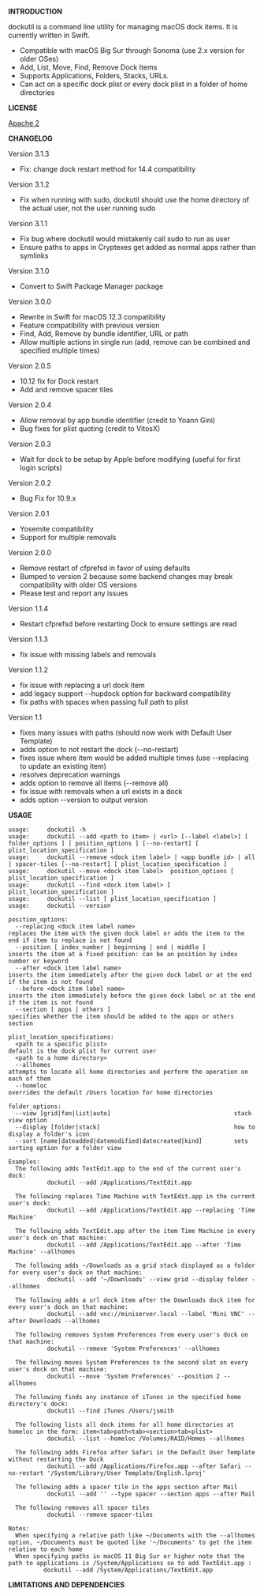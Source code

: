 **INTRODUCTION**

dockutil is a command line utility for managing macOS dock items.
It is currently written in Swift.
- Compatible with macOS Big Sur through Sonoma (use 2.x version for older
  OSes)
- Add, List, Move, Find, Remove Dock Items
- Supports Applications, Folders, Stacks, URLs. 
- Can act on a specific dock plist or every dock plist in a folder of home directories

**LICENSE**

[Apache 2](http://www.apache.org/licenses/LICENSE-2.0)

**CHANGELOG**

Version 3.1.3
- Fix: change dock restart method for 14.4 compatibility

Version 3.1.2
- Fix when running with sudo, dockutil should use the home directory of the actual user, not the user running sudo

Version 3.1.1
- Fix bug where dockutil would mistakenly call sudo to run as user
- Ensure paths to apps in Cryptexes get added as normal apps rather than symlinks

Version 3.1.0
- Convert to Swift Package Manager package

Version 3.0.0
- Rewrite in Swift for macOS 12.3 compatibility
- Feature compatibility with previous version
- Find, Add, Remove by bundle identifier, URL or path
- Allow multiple actions in single run (add, remove can be combined and specified multiple times)

Version 2.0.5
- 10.12 fix for Dock restart
- Add and remove spacer tiles

Version 2.0.4
- Allow removal by app bundle identifier (credit to Yoann Gini)
- Bug fixes for plist quoting (credit to VitosX)

Version 2.0.3
- Wait for dock to be setup by Apple before modifying (useful for first login scripts)

Version 2.0.2
- Bug Fix for 10.9.x

Version 2.0.1

- Yosemite compatibility
- Support for multiple removals

Version 2.0.0

- Remove restart of cfprefsd in favor of using defaults
- Bumped to version 2 because some backend changes may break compatibility with older OS versions
- Please test and report any issues

Version 1.1.4

- Restart cfprefsd before restarting Dock to ensure settings are read

Version 1.1.3

- fix issue with missing labels and removals

Version 1.1.2

- fix issue with replacing a url dock item
- add legacy support --hupdock option for backward compatibility
- fix paths with spaces when passing full path to plist


Version 1.1

- fixes many issues with paths (should now work with Default User Template)
- adds option to not restart the dock (--no-restart)
- fixes issue where item would be added multiple times
(use --replacing to update an existing item)
- resolves deprecation warnings
- adds option to remove all items (--remove all)
- fix issue with removals when a url exists in a dock
- adds option --version to output version


**USAGE**

    usage:     dockutil -h
    usage:     dockutil --add <path to item> | <url> [--label <label>] [ folder_options ] [ position_options ] [--no-restart] [ plist_location_specification ]
    usage:     dockutil --remove <dock item label> | <app bundle id> | all | spacer-tiles [--no-restart] [ plist_location_specification ]
    usage:     dockutil --move <dock item label>  position_options [ plist_location_specification ]
    usage:     dockutil --find <dock item label> [ plist_location_specification ]
    usage:     dockutil --list [ plist_location_specification ]
    usage:     dockutil --version

    position_options:
      --replacing <dock item label name>                            replaces the item with the given dock label or adds the item to the end if item to replace is not found
      --position [ index_number | beginning | end | middle ]        inserts the item at a fixed position: can be an position by index number or keyword
      --after <dock item label name>                                inserts the item immediately after the given dock label or at the end if the item is not found
      --before <dock item label name>                               inserts the item immediately before the given dock label or at the end if the item is not found
      --section [ apps | others ]                                   specifies whether the item should be added to the apps or others section

    plist_location_specifications:
      <path to a specific plist>                                    default is the dock plist for current user
      <path to a home directory>
      --allhomes                                                    attempts to locate all home directories and perform the operation on each of them
      --homeloc                                                     overrides the default /Users location for home directories

    folder_options:
      --view [grid|fan|list|auto]                                   stack view option
      --display [folder|stack]                                      how to display a folder's icon
      --sort [name|dateadded|datemodified|datecreated|kind]         sets sorting option for a folder view

    Examples:
      The following adds TextEdit.app to the end of the current user's dock:
               dockutil --add /Applications/TextEdit.app

      The following replaces Time Machine with TextEdit.app in the current user's dock:
               dockutil --add /Applications/TextEdit.app --replacing 'Time Machine'

      The following adds TextEdit.app after the item Time Machine in every user's dock on that machine:
               dockutil --add /Applications/TextEdit.app --after 'Time Machine' --allhomes

      The following adds ~/Downloads as a grid stack displayed as a folder for every user's dock on that machine:
               dockutil --add '~/Downloads' --view grid --display folder --allhomes

      The following adds a url dock item after the Downloads dock item for every user's dock on that machine:
               dockutil --add vnc://miniserver.local --label 'Mini VNC' --after Downloads --allhomes

      The following removes System Preferences from every user's dock on that machine:
               dockutil --remove 'System Preferences' --allhomes

      The following moves System Preferences to the second slot on every user's dock on that machine:
               dockutil --move 'System Preferences' --position 2 --allhomes

      The following finds any instance of iTunes in the specified home directory's dock:
               dockutil --find iTunes /Users/jsmith

      The following lists all dock items for all home directories at homeloc in the form: item<tab>path<tab><section>tab<plist>
               dockutil --list --homeloc /Volumes/RAID/Homes --allhomes

      The following adds Firefox after Safari in the Default User Template without restarting the Dock
               dockutil --add /Applications/Firefox.app --after Safari --no-restart '/System/Library/User Template/English.lproj'

      The following adds a spacer tile in the apps section after Mail
               dockutil --add '' --type spacer --section apps --after Mail

      The following removes all spacer tiles
               dockutil --remove spacer-tiles

    Notes:
      When specifying a relative path like ~/Documents with the --allhomes option, ~/Documents must be quoted like '~/Documents' to get the item relative to each home
      When specifying paths in macOS 11 Big Sur or higher note that the path to applications is /System/Applications so to add TextEdit.app :
              dockutil --add /System/Applications/TextEdit.app



**LIMITATIONS AND DEPENDENCIES**


